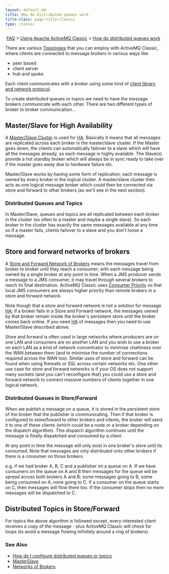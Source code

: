 ```yaml
---
layout: default_md
title: How do distributed queues work 
title-class: page-title-classic
type: classic
---
```


 [FAQ](faq) > [Using Apache ActiveMQ Classic](using-apache-activemq-classic) > [How do distributed queues work](how-do-distributed-queues-work)


There are various [Topologies](topologies) that you can employ with ActiveMQ Classic, where clients are connected to message brokers in various ways like

*   peer based
*   client server
*   hub and spoke

Each client communicates with a broker using some kind of [client library and network protocol](cross-language-clients).

To create distributed queues or topics we need to have the message brokers communicate with each other. There are two different types of broker to broker communication...

Master/Slave for High Availability
----------------------------------

A [Master/Slave Cluster](masterslave) is used for [HA](ha). Basically it means that all messages are replicated across each broker in the master/slave cluster. If the Master goes down, the clients can automatically failover to a slave which will have all the messages already, so each message is highly available. The Slave(s) provide a hot standby broker which will always be in sync ready to take over if the master goes away due to hardware failure etc.

Master/Slave works by having some form of replication; each message is owned by every broker in the logical cluster. A master/slave cluster then acts as one logical message broker which could then be connected via store and forward to other brokers (as we'll see in the next section).

### Distributed Queues and Topics

In Master/Slave, queues and topics are all replicated between each broker in the cluster (so often to a master and maybe a single slave). So each broker in the cluster has exactly the same messages available at any time so if a master fails, clients failover to a slave and you don't loose a message.

Store and forward networks of brokers
-------------------------------------

A [Store and Forward Network of Brokers](networks-of-brokers) means the messages travel from broker to broker until they reach a consumer; with each message being owned by a single broker at any point in time. When a JMS producer sends a message to a JMS consumer, it may travel through several brokers to reach its final destination. ActiveMQ Classic uses [Consumer Priority](consumer-priority) so that local JMS consumers are always higher priority than remote brokers in a store and forward network.

Note though that a store and forward network is not a solution for message [HA](ha); if a broker fails in a Store and Forward network, the messages owned by that broker remain inside the broker's persistent store until the broker comes back online. If you need [HA](ha) of messages then you need to use Master/Slave described above.

Store and forward is often used in large networks where producers are on one LAN and consumers are on another LAN and you wish to use a broker on each LAN as a kind of network concentrator to minimise chattiness over the WAN between them (and to minimise the number of connections required across the WAN too). Similar uses of store and forward can be found when using firewalls or SSL across certain networks etc. One other use case for store and forward networks is if your OS does not support many sockets (and you can't reconfigure that) you could use a store and forward network to connect massive numbers of clients together in one logical network.

### Distributed Queues in Store/Forward

When we publish a message on a queue, it is stored in the persistent store of the broker that the publisher is communicating. Then if that broker is configured to store/foward to other brokers and clients, the broker will send it to _one_ of these clients (which could be a node or a broker depending on the dispatch algorithm). This dispatch algorithm continues until the message is finally dispatched and consumed by a client.

At any point in time the message will only exist in one broker's store until its consumed. Note that messages are only distributed onto other brokers if there is a consumer on those brokers.

e.g. if we had broker A, B, C and a publisher on a queue on A. If we have consumers on the queue on A and B then messages for the queue will be spread across both brokers A and B; some messages going to B, some being consumed on A, none going to C. If a consumer on the queue starts on C, then messages will flow there too. If the consumer stops then no more messages will be dispatched to C.

Distributed Topics in Store/Forward
-----------------------------------

For topics the above algorithm is followed except, every interested client receives a copy of the message - plus ActiveMQ Classic will check for loops (to avoid a message flowing infinitely around a ring of brokers).

### See Also

*   [How do I configure distributed queues or topics](how-do-i-configure-distributed-queues-or-topics)
*   [MasterSlave](masterslave)
*   [Networks of Brokers](networks-of-brokers)

